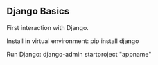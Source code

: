 ## Django Basics

First interaction with Django.

Install in virtual environment:
pip install django

Run Django:
django-admin startproject "appname"